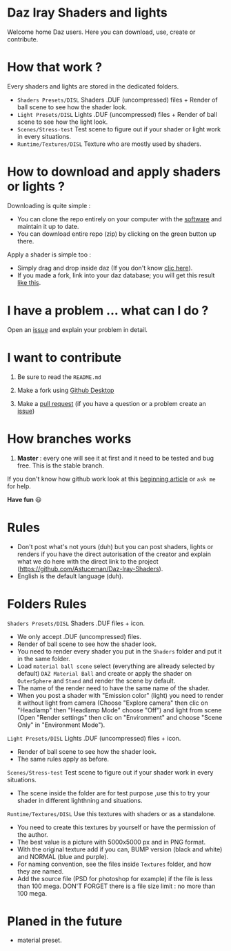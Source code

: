 # Daz Iray Shaders and lights
Welcome home Daz users.
Here you can download, use, create or contribute.

# How that work ?
Every shaders and lights are stored in the dedicated folders.

- `Shaders Presets/DISL`               Shaders .DUF (uncompressed) files + Render of ball scene to see how the shader look.
- `Light Presets/DISL`                Lights .DUF (uncompressed) files + Render of ball scene to see how the light look.
- `Scenes/Stress-test`           Test scene to figure out if your shader or light work in every situations.
- `Runtime/Textures/DISL`              Texture who are mostly used by shaders.

# How to download and apply shaders or lights ?

Downloading is quite simple :
- You can clone the repo entirely on your computer with the <a href="https://desktop.github.com/" target="_blank">software</a> and maintain it up to date.
- You can download entire repo (zip) by clicking on the green button up there.

Apply a shader is simple too :
- Simply drag and drop inside daz (If you don't know <a href="https://youtu.be/68EhOnllGD8" target="_blank">clic here</a>).
- If you made a fork, link into your daz database; you will get this result <a href="https://giphy.com/gifs/XUR6n6TFIyu52" target="_blank">like this</a>.

# I have a problem ... what can I do ?

Open an <a href="https://github.com/Astuceman/Daz-Iray-Shaders-and-Lights/issues">issue</a> and explain your problem in detail.

# I want to contribute

1. Be sure to read the `README.md`

2. Make a fork using <a href="https://desktop.github.com/">Github Desktop</a>

3. Make a <a href="https://help.github.com/articles/about-pull-requests/">pull request</a> (if you have a question or a problem create an <a href="https://github.com/Astuceman/Daz-Iray-Shaders-and-Lights/issues">issue</a>)

# How branches works

1. **Master** : every one will see it at first and it need to be tested and bug free. This is the stable branch.

If you don't know how github work look at this <a href="https://guides.github.com/activities/hello-world/">beginning article</a> or `ask me` for help.

**Have fun** :smiley:

# Rules

- Don't post what's not yours (duh) but you can post shaders, lights or renders if you have the direct autorisation of the creator and explain what we do here with the direct link to the project (https://github.com/Astuceman/Daz-Iray-Shaders).
- English is the default language (duh).

# Folders Rules

`Shaders Presets/DISL`               Shaders .DUF files + icon.

  - We only accept .DUF (uncompressed) files.
  - Render of ball scene to see how the shader look.
  - You need to render every shader you put in the `Shaders` folder and put it in the same folder.
  - Load `material ball scene` select (everything are allready selected by default) `DAZ Material Ball` and create or apply the shader on `OuterSphere` and `Stand` and render the scene by default.
  - The name of the render need to have the same name of the shader.
  - When you post a shader with "Emission color" (light) you need to render it without light from camera (Choose "Explore camera" then clic on "Headlamp" then "Headlamp Mode" choose "Off") and light from scene (Open "Render settings" then clic on "Environment" and choose "Scene Only" in "Environment Mode").

`Light Presets/DISL`                Lights .DUF (uncompressed) files + icon.

  - Render of ball scene to see how the shader look.
  - The same rules apply as before.

`Scenes/Stress-test`           Test scene to figure out if your shader work in every situations.

  - The scene inside the folder are for test purpose ,use this to try your shader in different lighthning and situations.

`Runtime/Textures/DISL`              Use this textures with shaders or as a standalone.

  - You need to create this textures by yourself or have the permission of the author.
  - The best value is a picture with 5000x5000 px and in PNG format.
  - With the original texture add if you can, BUMP version (black and white) and NORMAL (blue and purple).
  - For naming convention, see the files inside `Textures` folder, and how they are named.
  - Add the source file (PSD for photoshop for example) if the file is less than 100 mega. DON'T FORGET there is a file size limit : no more than 100 mega.


# Planed in the future

- material preset.
